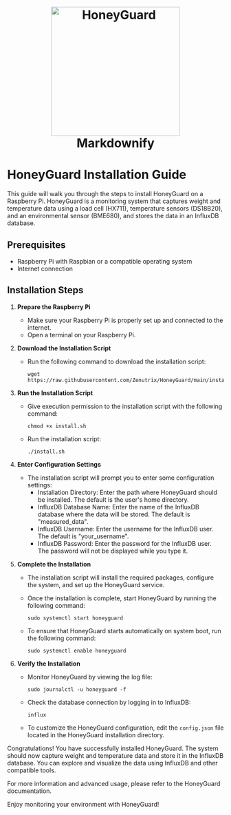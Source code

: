 
<h1 align="center">
  <br>
  <a href="http://honeyguard.schoepf-tirol.at"><img src="https://honeyguard.schoepf-tirol.at/img/Logo.png" alt="HoneyGuard" width="300"></a>
  <br>
  Markdownify
  <br>
</h1>

# HoneyGuard Installation Guide

This guide will walk you through the steps to install HoneyGuard on a Raspberry Pi. HoneyGuard is a monitoring system that captures weight and temperature data using a load cell (HX711), temperature sensors (DS18B20), and an environmental sensor (BME680), and stores the data in an InfluxDB database.

## Prerequisites

- Raspberry Pi with Raspbian or a compatible operating system
- Internet connection

## Installation Steps

1. **Prepare the Raspberry Pi**
   - Make sure your Raspberry Pi is properly set up and connected to the internet.
   - Open a terminal on your Raspberry Pi.

2. **Download the Installation Script**
   - Run the following command to download the installation script:
     ```
     wget https://raw.githubusercontent.com/Zenutrix/HoneyGuard/main/install.sh
     ```

3. **Run the Installation Script**
   - Give execution permission to the installation script with the following command:
     ```
     chmod +x install.sh
     ```

   - Run the installation script:
     ```
     ./install.sh
     ```

4. **Enter Configuration Settings**
   - The installation script will prompt you to enter some configuration settings:
     - Installation Directory: Enter the path where HoneyGuard should be installed. The default is the user's home directory.
     - InfluxDB Database Name: Enter the name of the InfluxDB database where the data will be stored. The default is "measured_data".
     - InfluxDB Username: Enter the username for the InfluxDB user. The default is "your_username".
     - InfluxDB Password: Enter the password for the InfluxDB user. The password will not be displayed while you type it.

5. **Complete the Installation**
   - The installation script will install the required packages, configure the system, and set up the HoneyGuard service.
   - Once the installation is complete, start HoneyGuard by running the following command:
     ```
     sudo systemctl start honeyguard
     ```

   - To ensure that HoneyGuard starts automatically on system boot, run the following command:
     ```
     sudo systemctl enable honeyguard
     ```

6. **Verify the Installation**
   - Monitor HoneyGuard by viewing the log file:
     ```
     sudo journalctl -u honeyguard -f
     ```

   - Check the database connection by logging in to InfluxDB:
     ```
     influx
     ```

   - To customize the HoneyGuard configuration, edit the `config.json` file located in the HoneyGuard installation directory.

Congratulations! You have successfully installed HoneyGuard. The system should now capture weight and temperature data and store it in the InfluxDB database. You can explore and visualize the data using InfluxDB and other compatible tools.

For more information and advanced usage, please refer to the HoneyGuard documentation.

Enjoy monitoring your environment with HoneyGuard!

